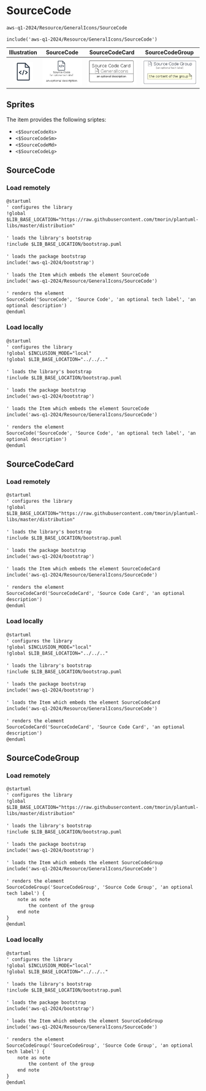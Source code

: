 # SourceCode


```text
aws-q1-2024/Resource/GeneralIcons/SourceCode
```

```text
include('aws-q1-2024/Resource/GeneralIcons/SourceCode')
```



| Illustration | SourceCode | SourceCodeCard | SourceCodeGroup |
| :---: | :---: | :---: | :---: |
| ![illustration for Illustration](../../../aws-q1-2024/Resource/GeneralIcons/SourceCode.png) | ![illustration for SourceCode](../../../aws-q1-2024/Resource/GeneralIcons/SourceCode.Local.png) | ![illustration for SourceCodeCard](../../../aws-q1-2024/Resource/GeneralIcons/SourceCodeCard.Local.png) | ![illustration for SourceCodeGroup](../../../aws-q1-2024/Resource/GeneralIcons/SourceCodeGroup.Local.png) |



## Sprites
The item provides the following sriptes:

- `<$SourceCodeXs>`
- `<$SourceCodeSm>`
- `<$SourceCodeMd>`
- `<$SourceCodeLg>`





## SourceCode

### Load remotely
```plantuml
@startuml
' configures the library
!global $LIB_BASE_LOCATION="https://raw.githubusercontent.com/tmorin/plantuml-libs/master/distribution"

' loads the library's bootstrap
!include $LIB_BASE_LOCATION/bootstrap.puml

' loads the package bootstrap
include('aws-q1-2024/bootstrap')

' loads the Item which embeds the element SourceCode
include('aws-q1-2024/Resource/GeneralIcons/SourceCode')

' renders the element
SourceCode('SourceCode', 'Source Code', 'an optional tech label', 'an optional description')
@enduml
```

### Load locally
```plantuml
@startuml
' configures the library
!global $INCLUSION_MODE="local"
!global $LIB_BASE_LOCATION="../../.."

' loads the library's bootstrap
!include $LIB_BASE_LOCATION/bootstrap.puml

' loads the package bootstrap
include('aws-q1-2024/bootstrap')

' loads the Item which embeds the element SourceCode
include('aws-q1-2024/Resource/GeneralIcons/SourceCode')

' renders the element
SourceCode('SourceCode', 'Source Code', 'an optional tech label', 'an optional description')
@enduml
```

## SourceCodeCard

### Load remotely
```plantuml
@startuml
' configures the library
!global $LIB_BASE_LOCATION="https://raw.githubusercontent.com/tmorin/plantuml-libs/master/distribution"

' loads the library's bootstrap
!include $LIB_BASE_LOCATION/bootstrap.puml

' loads the package bootstrap
include('aws-q1-2024/bootstrap')

' loads the Item which embeds the element SourceCodeCard
include('aws-q1-2024/Resource/GeneralIcons/SourceCode')

' renders the element
SourceCodeCard('SourceCodeCard', 'Source Code Card', 'an optional description')
@enduml
```

### Load locally
```plantuml
@startuml
' configures the library
!global $INCLUSION_MODE="local"
!global $LIB_BASE_LOCATION="../../.."

' loads the library's bootstrap
!include $LIB_BASE_LOCATION/bootstrap.puml

' loads the package bootstrap
include('aws-q1-2024/bootstrap')

' loads the Item which embeds the element SourceCodeCard
include('aws-q1-2024/Resource/GeneralIcons/SourceCode')

' renders the element
SourceCodeCard('SourceCodeCard', 'Source Code Card', 'an optional description')
@enduml
```

## SourceCodeGroup

### Load remotely
```plantuml
@startuml
' configures the library
!global $LIB_BASE_LOCATION="https://raw.githubusercontent.com/tmorin/plantuml-libs/master/distribution"

' loads the library's bootstrap
!include $LIB_BASE_LOCATION/bootstrap.puml

' loads the package bootstrap
include('aws-q1-2024/bootstrap')

' loads the Item which embeds the element SourceCodeGroup
include('aws-q1-2024/Resource/GeneralIcons/SourceCode')

' renders the element
SourceCodeGroup('SourceCodeGroup', 'Source Code Group', 'an optional tech label') {
    note as note
        the content of the group
    end note
}
@enduml
```

### Load locally
```plantuml
@startuml
' configures the library
!global $INCLUSION_MODE="local"
!global $LIB_BASE_LOCATION="../../.."

' loads the library's bootstrap
!include $LIB_BASE_LOCATION/bootstrap.puml

' loads the package bootstrap
include('aws-q1-2024/bootstrap')

' loads the Item which embeds the element SourceCodeGroup
include('aws-q1-2024/Resource/GeneralIcons/SourceCode')

' renders the element
SourceCodeGroup('SourceCodeGroup', 'Source Code Group', 'an optional tech label') {
    note as note
        the content of the group
    end note
}
@enduml
```

